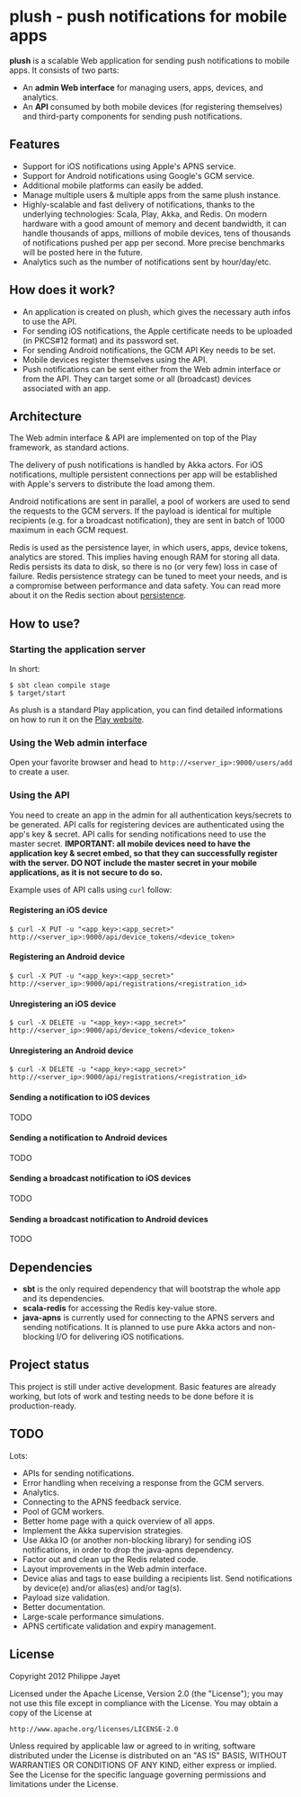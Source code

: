 # plush - push notifications for mobile apps

**plush** is a scalable Web application for sending push notifications to mobile apps. It consists of two parts:
* An **admin Web interface** for managing users, apps, devices, and analytics.
* An **API** consumed by both mobile devices (for registering themselves) and third-party components for sending push notifications.

## Features

* Support for iOS notifications using Apple's APNS service.
* Support for Android notifications using Google's GCM service.
* Additional mobile platforms can easily be added.
* Manage multiple users & multiple apps from the same plush instance.
* Highly-scalable and fast delivery of notifications, thanks to the underlying technologies: Scala, Play, Akka, and Redis. On modern hardware with a good amount of memory and decent bandwidth, it can handle thousands of apps, millions of mobile devices, tens of thousands of notifications pushed per app per second. More precise benchmarks will be posted here in the future.
* Analytics such as the number of notifications sent by hour/day/etc.

## How does it work?

* An application is created on plush, which gives the necessary auth infos to use the API.
* For sending iOS notifications, the Apple certificate needs to be uploaded (in PKCS#12 format) and its password set.
* For sending Android notifications, the GCM API Key needs to be set.
* Mobile devices register themselves using the API.
* Push notifications can be sent either from the Web admin interface or from the API. They can target some or all (broadcast) devices associated with an app.

## Architecture

The Web admin interface & API are implemented on top of the Play framework, as standard actions.

The delivery of push notifications is handled by Akka actors. For iOS notifications, multiple persistent connections per app will be established with Apple's servers to distribute the load among them.

Android notifications are sent in parallel, a pool of workers are used to send the requests to the GCM servers. If the payload is identical for multiple recipients (e.g. for a broadcast notification), they are sent in batch of 1000 maximum in each GCM request.

Redis is used as the persistence layer, in which users, apps, device tokens, analytics are stored. This implies having enough RAM for storing all data. Redis persists its data to disk, so there is no (or very few) loss in case of failure. Redis persistence strategy can be tuned to meet your needs, and is a compromise between performance and data safety. You can read more about it on the Redis section about [persistence](http://redis.io/topics/persistence).

## How to use?

### Starting the application server

In short:

	$ sbt clean compile stage
	$ target/start

As plush is a standard Play application, you can find detailed informations on how to run it on the [Play website](http://www.playframework.org/documentation/2.0.4/Production).

### Using the Web admin interface

Open your favorite browser and head to `http://<server_ip>:9000/users/add` to create a user.

### Using the API

You need to create an app in the admin for all authentication keys/secrets to be generated. API calls for registering devices are authenticated using the app's key & secret. API calls for sending notifications need to use the master secret.
**IMPORTANT: all mobile devices need to have the application key & secret embed, so that they can successfully register with the server. DO NOT include the master secret in your mobile applications, as it is not secure to do so.**

Example uses of API calls using `curl` follow:

#### Registering an iOS device

	$ curl -X PUT -u "<app_key>:<app_secret>" http://<server_ip>:9000/api/device_tokens/<device_token>

#### Registering an Android device

	$ curl -X PUT -u "<app_key>:<app_secret>" http://<server_ip>:9000/api/registrations/<registration_id>

#### Unregistering an iOS device

	$ curl -X DELETE -u "<app_key>:<app_secret>" http://<server_ip>:9000/api/device_tokens/<device_token>

#### Unregistering an Android device

	$ curl -X DELETE -u "<app_key>:<app_secret>" http://<server_ip>:9000/api/registrations/<registration_id>

#### Sending a notification to iOS devices

TODO

#### Sending a notification to Android devices

TODO

#### Sending a broadcast notification to iOS devices

TODO

#### Sending a broadcast notification to Android devices

TODO

## Dependencies

* **sbt** is the only required dependency that will bootstrap the whole app and its dependencies.
* **scala-redis** for accessing the Redis key-value store.
* **java-apns** is currently used for connecting to the APNS servers and sending notifications. It is planned to use pure Akka actors and non-blocking I/O for delivering iOS notifications.

## Project status

This project is still under active development. Basic features are already working, but lots of work and testing needs to be done before it is production-ready.

## TODO

Lots:
* APIs for sending notifications.
* Error handling when receiving a response from the GCM servers.
* Analytics.
* Connecting to the APNS feedback service.
* Pool of GCM workers.
* Better home page with a quick overview of all apps.
* Implement the Akka supervision strategies.
* Use Akka IO (or another non-blocking library) for sending iOS notifications, in order to drop the java-apns dependency.
* Factor out and clean up the Redis related code.
* Layout improvements in the Web admin interface.
* Device alias and tags to ease building a recipients list. Send notifications by device(e) and/or alias(es) and/or tag(s).
* Payload size validation.
* Better documentation.
* Large-scale performance simulations.
* APNS certificate validation and expiry management.

## License

Copyright 2012 Philippe Jayet

Licensed under the Apache License, Version 2.0 (the "License"); you may not use this file except in compliance with the License. You may obtain a copy of the License at

    http://www.apache.org/licenses/LICENSE-2.0

Unless required by applicable law or agreed to in writing, software distributed under the License is distributed on an "AS IS" BASIS, WITHOUT WARRANTIES OR CONDITIONS OF ANY KIND, either express or implied. See the License for the specific language governing permissions and limitations under the License.
